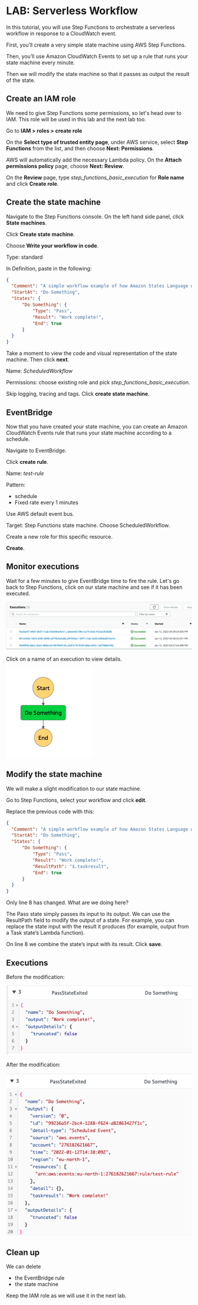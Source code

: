 # LAB: Serverless Workflow

In this tutorial, you will use Step Functions to orchestrate a serverless workflow in response to a CloudWatch event.&#x20;

First, you’ll create a very simple state machine using AWS Step Functions.&#x20;

Then, you’ll use Amazon CloudWatch Events to set up a rule that runs your state machine every minute.

Then we will modify the state machine so that it passes as output the result of the state.&#x20;

## Create an IAM role

We need to give Step Functions some permissions, so let's head over to IAM. This role will be used in this lab and the next lab too.&#x20;

Go to **IAM > roles > create role**

On the **Select type of trusted entity page**, under AWS service, select **Step Functions** from the list, and then choose **Next: Permissions**.

AWS will automatically add the necessary Lambda policy. On the **Attach permissions policy** page, choose **Next: Review**.

On the **Review** page, type _step\_functions\_basic\_execution_ for **Role name** and click **Create role**.

## Create the state machine

Navigate to the Step Functions console. On the left hand side panel, click **State machines**.

Click **Create state machine**.

Choose **Write your workflow in code**.

Type: standard

In Definition, paste in the following:

```json
{
  "Comment": "A simple workflow example of how Amazon States Language works, using a Pass state",
  "StartAt": "Do Something",
  "States": {
      "Do Something": {
          "Type": "Pass",
          "Result": "Work complete!",
          "End": true
      }
  }
}
```

Take a moment to view the code and visual representation of the state machine. Then click **next**.

Name: _ScheduledWorkflow_

Permissions: choose existing role and pick _step\_functions\_basic\_execution._

Skip logging, tracing and tags. Click **create state machine**.

## EventBridge

Now that you have created your state machine, you can create an Amazon CloudWatch Events rule that runs your state machine according to a schedule.

Navigate to EventBridge.&#x20;

Click **create rule**.

Name: _test-rule_

Pattern:

* schedule
* Fixed rate every 1 minutes

Use AWS default event bus.&#x20;

Target: Step Functions state machine. Choose ScheduledWorkflow.

Create a new role for this specific resource.

**Create**.

## Monitor executions

Wait for a few minutes to give EventBridge time to fire the rule. Let's go back to Step Functions, click on our state machine and see if it has been executed.&#x20;

![Executions](<../../../.gitbook/assets/image (256).png>)

Click on a name of an execution to view details.

![super complex](<../../../.gitbook/assets/image (183).png>)

## Modify the state machine

We will make a slight modification to our state machine.&#x20;

Go to Step Functions, select your workflow and click **edit**.

Replace the previous code with this:

```json
{
  "Comment": "A simple workflow example of how Amazon States Language works, using a Pass state",
  "StartAt": "Do Something",
  "States": {
      "Do Something": {
          "Type": "Pass",
          "Result": "Work complete!",
          "ResultPath": "$.taskresult",
          "End": true
      }
  }
}
```

Only line 8 has changed. What are we doing here?&#x20;

The Pass state simply passes its input to its output. We can use the ResultPath field to modify the output of a state. For example, you can replace the state input with the result it produces (for example, output from a Task state’s Lambda function).

On line 8 we combine the state’s input with its result. Click **save**.

## Executions&#x20;

Before the modification:

![output with no mention of EventBridge](<../../../.gitbook/assets/image (192).png>)

After the modification:

![Output has results from EventBridge](<../../../.gitbook/assets/image (120).png>)

## Clean up&#x20;

We can delete

* the EventBridge rule
* the state machine

Keep the IAM role as we will use it in the next lab.&#x20;
